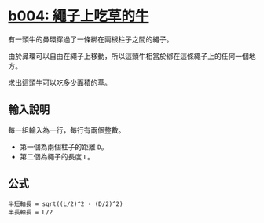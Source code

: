 # [b004: 繩子上吃草的牛](https://zerojudge.tw/ShowProblem?problemid=b004)

有一頭牛的鼻環穿過了一條綁在兩根柱子之間的繩子。

由於鼻環可以自由在繩子上移動，所以這頭牛相當於綁在這條繩子上的任何一個地方。

求出這頭牛可以吃多少面積的草。

## 輸入說明

每一組輸入為一行，每行有兩個整數。

* 第一個為兩個柱子的距離 `D`。
* 第二個為繩子的長度 `L`。

## 公式

```
半短軸長 = sqrt((L/2)^2 - (D/2)^2)
半長軸長 = L/2
```
